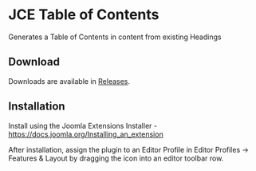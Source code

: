 # JCE Table of Contents
Generates a Table of Contents in content from existing Headings

## Download
Downloads are available in [Releases](https://github.com/widgetfactory/je-editor-toc/releases).

## Installation
Install using the Joomla Extensions Installer - https://docs.joomla.org/Installing_an_extension

After installation, assign the plugin to an Editor Profile in Editor Profiles -> Features & Layout by dragging the icon into an editor toolbar row.
